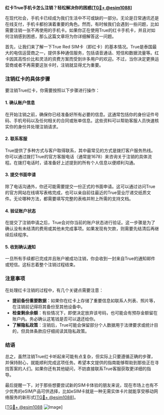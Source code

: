 **红卡True手机卡怎么注销？轻松解决你的困惑[[TG💪+ @esim1088](https://t.me/s/esim1088)]**

在现代社会，手机卡已经成为我们生活中不可或缺的一部分。无论是日常通讯还是在线支付，手机卡都扮演着重要的角色。然而，有时候我们会遇到一些问题，比如需要注销一张不再使用的手机卡。如果你正在使用True的红卡手机卡，并且对如何注销感到困惑，那么这篇文章将为你详细解答这一问题。

首先，让我们来了解一下True Red SIM卡（即红卡）的基本情况。True是泰国最大的电信运营商之一，提供多种通信服务，包括语音通话、短信和数据流量等。红卡因其高性价比和灵活的资费方案而受到许多用户的欢迎。不过，当你决定更换运营商或者不再需要这张卡时，注销就显得尤为重要。

### 注销红卡的具体步骤

要注销True红卡，你需要按照以下步骤进行操作：

#### 1. 确认账户信息
在开始注销之前，确保你已经准备好所有必要的信息。这通常包括你的身份证件号码、手机号码以及任何相关的合同或账单信息。这些资料可以帮助客服人员快速核实你的身份并处理注销请求。

#### 2. 联系客服
True提供了多种方式与客户取得联系，其中最常见的方式是拨打客户服务热线。你可以通过拨打True的官方客服电话（通常是1678）来咨询关于注销的具体流程。在拨打电话时，请准备好上述提到的所有个人信息以便顺利沟通。

#### 3. 提交书面申请
除了电话沟通外，你还可能需要提交一份正式的书面申请。这可以通过访问True的官方网站在线填写表格完成，也可以亲自前往最近的True营业厅递交纸质文件。无论哪种方法，都需要填写完整的表格并附上所需的支持文档。

#### 4. 验证账户状态
在提交了注销申请之后，True会对你当前的账户状态进行验证。这一步骤是为了确认没有未结清的费用或其他未完成事项。如果发现有欠款，则需要先结清后再继续后续程序。

#### 5. 收到确认通知
一旦所有手续都已完成并且账户被成功注销，你会收到一封来自True的通知邮件或短信。这标志着整个注销过程结束。

### 注意事项

在处理红卡注销的过程中，有几个关键点需要注意：

- **提前备份重要数据**：如果你在红卡上存储了重要信息如联系人列表、照片等，在注销前记得将其备份至其他设备中。
- **检查剩余余额**：有些情况下，即使决定放弃该号码，也可能会有预存金额留在账户内。务必确认这笔钱是否可以退还给你。
- **了解隐私政策**：注销后，True可能会保留部分个人数据用于法律要求或统计目的，但具体条款应仔细阅读其隐私政策。

### 结语

总之，虽然注销True红卡听起来可能有点复杂，但实际上只要遵循正确的步骤，并保持耐心，就能顺利完成这项任务。希望本文提供的指南能够帮助到那些正在寻找答案的人们。如果你还有其他疑问，不妨直接联系True客服获取更详细的指导。

最后提醒一下，对于那些想要尝试新的SIM卡体验的朋友来说，现在市场上也有不少优秀的eSIM产品可供选择，比如eSIM卡就是一种无需实体卡片就能享受移动网络服务的新形式[[TG💪+ @esim1088](https://t.me/s/esim1088)]。

[[TG💪+ @esim1088](https://t.me/s/esim1088) ![Image](https://i.postimg.cc/4NQfJmqS/Snipaste-2025-05-13-00-14-12.png)]